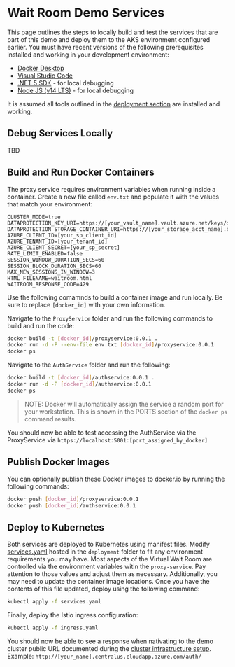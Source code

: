 # Wait Room Demo Services

This page outlines the steps to locally build and test the services that are part of this demo and deploy them to the AKS environment configured earlier. You must have recent versions of the following prerequisites installed and working in your development environment:

* [Docker Desktop](https://www.docker.com/products/docker-desktop)
* [Visual Studio Code](https://code.visualstudio.com/)
* [.NET 5 SDK](https://dotnet.microsoft.com/download/dotnet/5.0) - for local debugging
* [Node JS (v14 LTS)](https://nodejs.org/en/download/) - for local debugging

It is assumed all tools outlined in the [deployment section](../deployment/README.md) are installed and working.

## Debug Services Locally

TBD

## Build and Run Docker Containers

The proxy service requires environment variables when running inside a container. Create a new file called `env.txt` and populate it with the values that match your environment:

```shell
CLUSTER_MODE=true
DATAPROTECTION_KEY_URI=https://[your_vault_name].vault.azure.net/keys/dataprotection/[your_key_id]
DATAPROTECTION_STORAGE_CONTAINER_URI=https://[your_storage_acct_name].blob.core.windows.net/proxyservice/keys.xml
AZURE_CLIENT_ID=[your_sp_client_id]
AZURE_TENANT_ID=[your_tenant_id]
AZURE_CLIENT_SECRET=[your_sp_secret]
RATE_LIMIT_ENABLED=false
SESSION_WINDOW_DURATION_SECS=60
SESSION_BLOCK_DURATION_SECS=60
MAX_NEW_SESSIONS_IN_WINDOW=3
HTML_FILENAME=waitroom.html
WAITROOM_RESPONSE_CODE=429
```

Use the following comamnds to build a container image and run locally. Be sure to replace `[docker_id]` with your own information.

Navigate to the `ProxyService` folder and run the following commands to build and run the code:

```bash
docker build -t [docker_id]/proxyservice:0.0.1 .
docker run -d -P --env-file env.txt [docker_id]/proxyservice:0.0.1
docker ps
```

Navigate to the `AuthService` folder and run the following:

```bash
docker build -t [docker_id]/authservice:0.0.1 .
docker run -d -P [docker_id]/authservice:0.0.1
docker ps
```

> NOTE: Docker will automatically assign the service a random port for your workstation. This is shown in the PORTS section of the `docker ps` command results.

You should now be able to test accessing the AuthService via the ProxyService via `https://localhost:5001:[port_assigned_by_docker]`

## Publish Docker Images

You can optionally publish these Docker images to docker.io by running the following commands:

```bash
docker push [docker_id]/proxyservice:0.0.1
docker push [docker_id]/authservice:0.0.1
```

## Deploy to Kubernetes

Both services are deployed to Kubernetes using manifest files. Modify [services.yaml](../deployment/services.yaml) hosted in the `deployment` folder to fit any environment requirements you may have. Most aspects of the Virtual Wait Room are controlled via the environment variables witin the `proxy-service`. Pay attention to those values and adjust them as necessary. Additionally, you may need to update the container image locations. Once you have the contents of this file updated, deploy using the following command:

```bash
kubectl apply -f services.yaml
```

Finally, deploy the Istio ingress configuration:

```bash
kubectl apply -f ingress.yaml
```

You should now be able to see a response when nativating to the demo cluster public URL documented during the [cluster infrastructure setup](../deployment/README.md). Example: `http://[your_name].centralus.cloudapp.azure.com/auth/`
